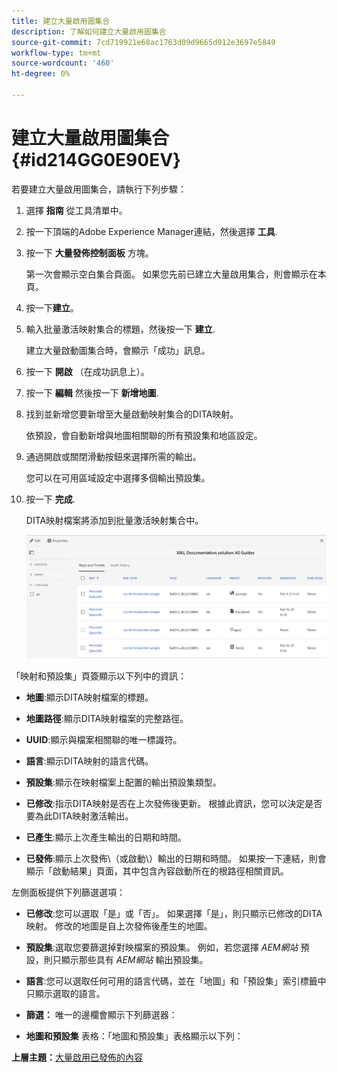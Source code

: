 ```yaml
---
title: 建立大量啟用圖集合
description: 了解如何建立大量啟用圖集合
source-git-commit: 7cd719921e68ac1763d09d9665d912e3697e5849
workflow-type: tm+mt
source-wordcount: '460'
ht-degree: 0%

---
```



# 建立大量啟用圖集合 {#id214GG0E90EV}

若要建立大量啟用圖集合，請執行下列步驟：

1. 選擇 **指南** 從工具清單中。

1. 按一下頂端的Adobe Experience Manager連結，然後選擇 **工具**.

1. 按一下 **大量發佈控制面板** 方塊。

   第一次會顯示空白集合頁面。 如果您先前已建立大量啟用集合，則會顯示在本頁。

1. 按一下&#x200B;**建立**。

1. 輸入批量激活映射集合的標題，然後按一下 **建立**.

   建立大量啟動圖集合時，會顯示「成功」訊息。

1. 按一下 **開啟** （在成功訊息上）。

1. 按一下 **編輯** 然後按一下 **新增地圖**.

1. 找到並新增您要新增至大量啟動映射集合的DITA映射。

   依預設，會自動新增與地圖相關聯的所有預設集和地區設定。

1. 通過開啟或關閉滑動按鈕來選擇所需的輸出。

   您可以在可用區域設定中選擇多個輸出預設集。

1. 按一下 **完成**.

   DITA映射檔案將添加到批量激活映射集合中。

   ![](images/bulk-activation-collection-created.png)


「映射和預設集」頁簽顯示以下列中的資訊：

- **地圖**:顯示DITA映射檔案的標題。
- **地圖路徑**:顯示DITA映射檔案的完整路徑。

- **UUID**:顯示與檔案相關聯的唯一標識符。

- **語言**:顯示DITA映射的語言代碼。
- **預設集**:顯示在映射檔案上配置的輸出預設集類型。
- **已修改**:指示DITA映射是否在上次發佈後更新。 根據此資訊，您可以決定是否要為此DITA映射激活輸出。
- **已產生**:顯示上次產生輸出的日期和時間。
- **已發佈**:顯示上次發佈\（或啟動\）輸出的日期和時間。 如果按一下連結，則會顯示「啟動結果」頁面，其中包含內容啟動所在的根路徑相關資訊。


左側面板提供下列篩選選項：

- **已修改**:您可以選取「是」或「否」。 如果選擇「是」，則只顯示已修改的DITA映射。 修改的地圖是自上次發佈後產生的地圖。
- **預設集**:選取您要篩選掉對映檔案的預設集。 例如，若您選擇 *AEM網站* 預設，則只顯示那些具有 *AEM網站* 輸出預設集。
- **語言**:您可以選取任何可用的語言代碼，並在「地圖」和「預設集」索引標籤中只顯示選取的語言。

- **篩選：** 唯一的邊欄會顯示下列篩選器：
- **地圖和預設集** 表格：「地圖和預設集」表格顯示以下列：

**上層主題：**[&#x200B;大量啟用已發佈的內容](conf-bulk-activation.md)

